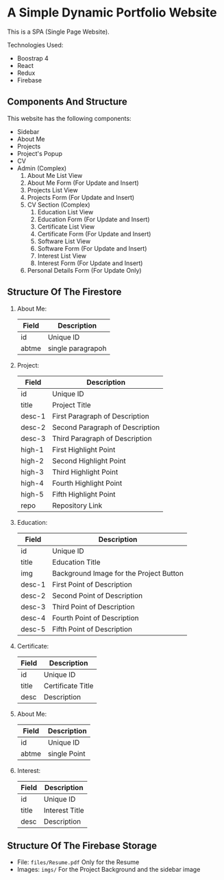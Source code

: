 # A Simple Dynamic Portfolio Website

This is a SPA (Single Page Website).

Technologies Used:
* Boostrap 4
* React 
* Redux
* Firebase

## Components And Structure

This website has the following components: 

* Sidebar
* About Me
* Projects
* Project's Popup
* CV
* Admin (Complex)
    1. About Me List View
    2. About Me Form (For Update and Insert)
    3. Projects List View
    4. Projects Form (For Update and Insert)
    5. CV Section (Complex)
        1. Education List View 
        2. Education Form (For Update and Insert)
        3. Certificate List View
        4. Certificate Form (For Update and Insert)
        5. Software List View
        6. Software Form (For Update and Insert)
        7. Interest List View
        8. Interest Form (For Update and Insert)
    6. Personal Details Form (For Update Only)

## Structure Of The Firestore

1. About Me: 

    | Field | Description       |
    | ----- | ----------------- |
    | id    | Unique ID         |
    | abtme | single paragrapoh |

2. Project: 

    | Field  | Description                     |
    | ------ | ------------------------------- |
    | id     | Unique ID                       | 
    | title  | Project Title                   |
    | desc-1 | First Paragraph of Description  |
    | desc-2 | Second Paragraph of Description |
    | desc-3 | Third Paragraph of Description  |
    | high-1 | First Highlight Point           |
    | high-2 | Second Highlight Point          |
    | high-3 | Third Highlight Point           |
    | high-4 | Fourth Highlight Point          |
    | high-5 | Fifth Highlight Point           |
    | repo   | Repository Link                 |

3. Education:

    | Field  | Description                             |
    | ------ | --------------------------------------- |
    | id     | Unique ID                               | 
    | title  | Education Title                         |
    | img    | Background Image for the Project Button |
    | desc-1 | First Point of Description              |
    | desc-2 | Second Point of Description             |
    | desc-3 | Third Point of Description              |
    | desc-4 | Fourth Point of Description             |
    | desc-5 | Fifth Point of Description              |

4. Certificate:

    | Field  | Description                     |
    | ------ | ------------------------------- |
    | id     | Unique ID                       | 
    | title  | Certificate Title               |
    | desc   | Description                     |

1. About Me: 

    | Field | Description      |
    | ----- | ---------------- |
    | id    | Unique ID        |
    | abtme | single Point     |

6. Interest:

    | Field  | Description                     |
    | ------ | ------------------------------- |
    | id     | Unique ID                       | 
    | title  | Interest Title                  |
    | desc   | Description                     |

## Structure Of The Firebase Storage

* File: ``` files/Resume.pdf ``` Only for the Resume
* Images: ``` imgs/ ``` For the Project Background and the sidebar image